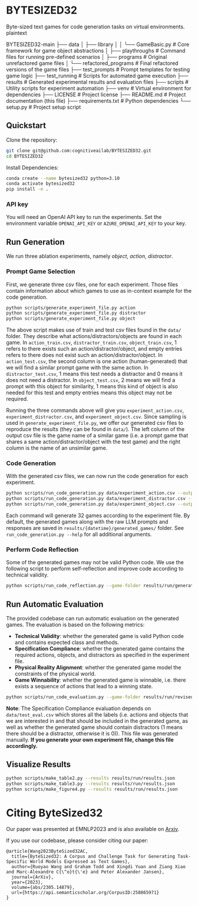 # BYTESIZED32
Byte-sized text games for code generation tasks on virtual environments.
plaintext


BYTESIZED32-main
├── data
│   ├── library
│   │   └── GameBasic.py          # Core framework for game object abstractions
│   ├── playthroughs              # Command files for running pre-defined scenarios
│   ├── programs                  # Original unrefactored game files
│   └── refactored_programs       # Final refactored versions of the game files
├── test_prompts                  # Prompt templates for testing game logic
├── test_running                  # Scripts for automated game execution
├── results                       # Generated experimental results and evaluation files
├── scripts                       # Utility scripts for experiment automation
├── venv                          # Virtual environment for dependencies
├── LICENSE                       # Project license
├── README.md                     # Project documentation (this file)
├── requirements.txt              # Python dependencies
└── setup.py                      # Project setup script

## Quickstart
Clone the repository:
```bash
git clone git@github.com:cognitiveailab/BYTESIZED32.git
cd BYTESIZED32
```

Install Dependencies:
```bash
conda create --name bytesized32 python=3.10
conda activate bytesized32
pip install -e .
```

### API key
You will need an OpenAI API key to run the experiments. Set the environment variable `OPENAI_API_KEY` or `AZURE_OPENAI_API_KEY` to your key.

## Run Generation
We run three ablation experiments, namely *object*, *action*, *distractor*.

### Prompt Game Selection
First, we generate three csv files, one for each experiment. Those files contain information about which games to use as in-context example for the code generation.
```bash
python scripts/generate_experiment_file.py action
python scripts/generate_experiment_file.py distractor
python scripts/generate_experiment_file.py object
```
The above script makes use of train and test csv files found in the `data/` folder. They describe what actions/distractors/objects are found in each game. In `action_train.csv`, `distractor_train.csv`, `object_train.csv`, 1 refers to there exists such an action/distractor/object, and empty entries refers to there does not exist such an action/distractor/object. In `action_test.csv`, the second column is one action (human-generated) that we will find a similar prompt game with the same action. In `distractor_test.csv`, 1 means this test needs a distractor and 0 means it does not need a distractor. In `object_test.csv`, 2 means we will find a prompt with this object for similarity, 1 means this kind of object is also needed for this test and empty entries means this object may not be required.

Running the three commands above will give you `experiment_action.csv`, `experiment_distractor.csv`, and `experiment_object.csv`. Since sampling is used in `generate_experiment_file.py`, we offer our generated csv files to reproduce the results (they can be found in `data/`). The left column of the output csv file is the game name of a similar game (i.e. a prompt game that shares a same action/distractor/object with the test game) and the right column is the name of an unsimilar game.

### Code Generation
With the generated csv files, we can now run the code generation for each experiment.
```bash
python scripts/run_code_generation.py data/experiment_action.csv --output-folder results/run/
python scripts/run_code_generation.py data/experiment_distractor.csv --output-folder results/run/
python scripts/run_code_generation.py data/experiment_object.csv --output-folder results/run/
```
Each command will generate 32 games according to the experiment file. By default, the generated games along with the raw LLM prompts and responses are saved in `results/{datetime}/generated_games/` folder. See `run_code_generation.py --help` for all additional arguments.

### Perform Code Reflection
Some of the generated games may not be valid Python code. We use the following script to perform self-reflection and improve code according to technical validity.
```bash
python scripts/run_code_reflection.py --game-folder results/run/generated_games/ --revision-folder results/run/revised_games/
```

## Run Automatic Evaluation
The provided codebase can run automatic evaluation on the generated games. The evaluation is based on the following metrics:
- **Technical Validity**: whether the generated game is valid Python code and contains expected class and methods.
- **Specification Compliance**: whether the generated game contains the required actions, objects, and distractors as specified in the experiment file.
- **Physical Reality Alignment**: whether the generated game model the constraints of the physical world.
- **Game Winnability**: whether the generated game is winnable, i.e. there exists a sequence of actions that lead to a winning state.

```bash
python scripts/run_code_evaluation.py --game-folder results/run/revised_games/ --results-file results/run/results.json
```

**Note**: The Specification Compliance evaluation depends on `data/test_eval.csv` which stores all the labels (i.e. actions and objects that we are interested in and that should be included in the generated game, as well as whether the generated game should contain distractors (1 means there should be a distractor, otherwise it is 0)). This file was generated manually. **If you generate your own experiment file, change this file accordingly.**

## Visualize Results

```bash
python scripts/make_table2.py --results results/run/results.json
python scripts/make_table3.py --results results/run/results.json
python scripts/make_figure4.py --results results/run/results.json
```

# Citing ByteSized32
Our paper was presented at EMNLP2023 and is also available on [Arxiv](https://arxiv.org/abs/2305.14879).

If you use our codebase, please consider citing our paper:
```
@article{Wang2023ByteSized32AC,
  title={ByteSized32: A Corpus and Challenge Task for Generating Task-Specific World Models Expressed as Text Games},
  author={Ruoyao Wang and Graham Todd and Xingdi Yuan and Ziang Xiao and Marc-Alexandre C{\^o}t{\'e} and Peter Alexander Jansen},
  journal={ArXiv},
  year={2023},
  volume={abs/2305.14879},
  url={https://api.semanticscholar.org/CorpusID:258865971}
}
```
